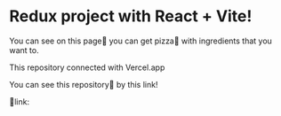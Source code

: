 # Redux project with React + Vite!

You can see on this page📗 you can get pizza🍕 with ingredients that you want to.

This repository connected with Vercel.app 

You can see this repository📗 by this link!

🔗link:

 
